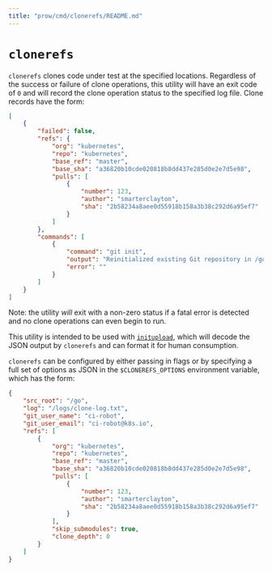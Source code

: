 ```yaml
---
title: "prow/cmd/clonerefs/README.md"
---
```


# `clonerefs`

`clonerefs` clones code under test at the specified locations. Regardless of the success or failure
of clone operations, this utility will have an exit code of `0` and will record the clone operation
status to the specified log file. Clone records have the form:

```json
[
    {
        "failed": false,
        "refs": {
            "org": "kubernetes",
            "repo": "kubernetes",
            "base_ref": "master",
            "base_sha": "a36820b10cde020818b8dd437e285d0e2e7d5e98",
            "pulls": [
                {
                    "number": 123,
                    "author": "smarterclayton",
                    "sha": "2b58234a8aee0d55918b158a3b38c292d6a95ef7"
                }
            ]
        },
        "commands": [
            {
                "command": "git init",
                "output": "Reinitialized existing Git repository in /go/src/k8s.io/kubernetes/.git/",
                "error": ""
            }
        ]
    }
]
```

Note: the utility _will_ exit with a non-zero status if a fatal error is detected and no clone
operations can even begin to run.

This utility is intended to be used with [`initupload`](https://github.com/kubernetes/test-infra/tree/master/prow/cmd/initupload/README.md), which will
decode the JSON output by `clonerefs` and can format it for human consumption.

`clonerefs` can be configured by either passing in flags or by specifying a full set of options
as JSON in the `$CLONEREFS_OPTIONS` environment variable, which has the form:

```json
{
    "src_root": "/go",
    "log": "/logs/clone-log.txt",
    "git_user_name": "ci-robot",
    "git_user_email": "ci-robot@k8s.io",
    "refs": [
        {
            "org": "kubernetes",
            "repo": "kubernetes",
            "base_ref": "master",
            "base_sha": "a36820b10cde020818b8dd437e285d0e2e7d5e98",
            "pulls": [
                {
                    "number": 123,
                    "author": "smarterclayton",
                    "sha": "2b58234a8aee0d55918b158a3b38c292d6a95ef7"
                }
            ],
            "skip_submodules": true,
            "clone_depth": 0
        }
    ]
}
```
